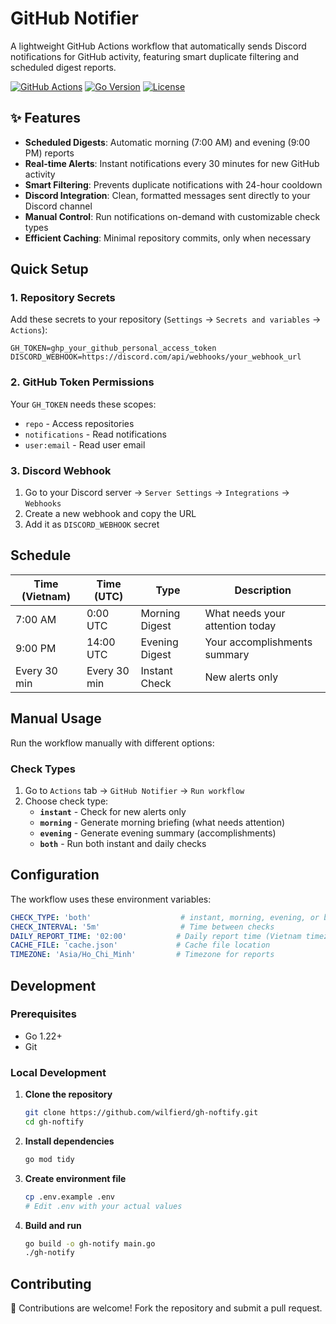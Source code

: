 # GitHub Notifier

A lightweight GitHub Actions workflow that automatically sends Discord notifications for GitHub activity, featuring smart duplicate filtering and scheduled digest reports.

[![GitHub Actions](https://img.shields.io/github/actions/workflow/status/wilfierd/gh-noftify/notify.yml?branch=main)](https://github.com/wilfierd/gh-noftify/actions)
[![Go Version](https://img.shields.io/badge/go-1.22+-blue.svg)](https://golang.org/)
[![License](https://img.shields.io/badge/license-MIT-green.svg)](LICENSE)

## ✨ Features

- **Scheduled Digests**: Automatic morning (7:00 AM) and evening (9:00 PM) reports
- **Real-time Alerts**: Instant notifications every 30 minutes for new GitHub activity
- **Smart Filtering**: Prevents duplicate notifications with 24-hour cooldown
- **Discord Integration**: Clean, formatted messages sent directly to your Discord channel
- **Manual Control**: Run notifications on-demand with customizable check types
- **Efficient Caching**: Minimal repository commits, only when necessary

##  Quick Setup

### 1. Repository Secrets

Add these secrets to your repository (`Settings` → `Secrets and variables` → `Actions`):

```
GH_TOKEN=ghp_your_github_personal_access_token
DISCORD_WEBHOOK=https://discord.com/api/webhooks/your_webhook_url
```

### 2. GitHub Token Permissions

Your `GH_TOKEN` needs these scopes:
- `repo` - Access repositories
- `notifications` - Read notifications
- `user:email` - Read user email

### 3. Discord Webhook

1. Go to your Discord server → `Server Settings` → `Integrations` → `Webhooks`
2. Create a new webhook and copy the URL
3. Add it as `DISCORD_WEBHOOK` secret

## Schedule

| Time (Vietnam) | Time (UTC) | Type | Description |
|---------------|------------|------|-------------|
| 7:00 AM | 0:00 UTC | Morning Digest | What needs your attention today |
| 9:00 PM | 14:00 UTC | Evening Digest | Your accomplishments summary |
| Every 30 min | Every 30 min | Instant Check | New alerts only |

## Manual Usage

Run the workflow manually with different options:

### Check Types
1. Go to `Actions` tab → `GitHub Notifier` → `Run workflow`
2. Choose check type:
   - **`instant`** - Check for new alerts only
   - **`morning`** - Generate morning briefing (what needs attention)
   - **`evening`** - Generate evening summary (accomplishments)  
   - **`both`** - Run both instant and daily checks

## Configuration

The workflow uses these environment variables:

```yaml
CHECK_TYPE: 'both'                    # instant, morning, evening, or both
CHECK_INTERVAL: '5m'                  # Time between checks
DAILY_REPORT_TIME: '02:00'           # Daily report time (Vietnam timezone)
CACHE_FILE: 'cache.json'             # Cache file location
TIMEZONE: 'Asia/Ho_Chi_Minh'         # Timezone for reports
```

## Development

### Prerequisites

- Go 1.22+
- Git

### Local Development

1. **Clone the repository**
   ```bash
   git clone https://github.com/wilfierd/gh-noftify.git
   cd gh-noftify
   ```

2. **Install dependencies**
   ```bash
   go mod tidy
   ```

3. **Create environment file**
   ```bash
   cp .env.example .env
   # Edit .env with your actual values
   ```

4. **Build and run**
   ```bash
   go build -o gh-notify main.go
   ./gh-notify
   ```
## Contributing

🤝 Contributions are welcome! Fork the repository and submit a pull request.


